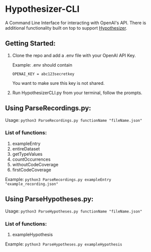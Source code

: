 # Hypothesizer-CLI

A Command Line Interface for interacting with OpenAI's API. There is additional functionality built on top to support [Hypothesizer](https://github.com/Alaboudi1/Hypothesizer-Debugger).

## Getting Started:

1.  Clone the repo and add a .env file with your OpenAI API Key.

    Example:
    .env should contain

    ```
    OPENAI_KEY = abc123secretkey
    ```

    You want to make sure this key is not shared.

2.  Run HypothesizerCLI.py from your terminal, follow the prompts.

## Using ParseRecordings.py:

Usage:
`python3 ParseRecordings.py functionName "fileName.json"`

### List of functions:

1. exampleEntry
2. entireDataset
3. getTypeValues
4. countOccurrences
5. withoutCodeCoverage
6. firstCodeCoverage

Example:
`python3 ParseRecordings.py exampleEntry "example_recording.json"`

## Using ParseHypotheses.py:

Usage:
`python3 ParseHypotheses.py functionName "fileName.json"`

### List of functions:

1. exampleHypothesis

Example:
`python3 ParseHypotheses.py exampleHypothesis`
